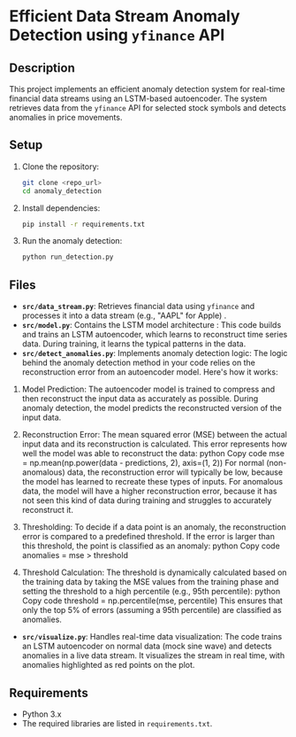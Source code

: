 # Efficient Data Stream Anomaly Detection using `yfinance` API

## Description
This project implements an efficient anomaly detection system for real-time financial data streams using an LSTM-based autoencoder. The system retrieves data from the `yfinance` API for selected stock symbols and detects anomalies in price movements.

## Setup
1. Clone the repository:
    ```bash
    git clone <repo_url>
    cd anomaly_detection
    ```

2. Install dependencies:
    ```bash
    pip install -r requirements.txt
    ```

3. Run the anomaly detection:
    ```bash
    python run_detection.py
    ```

## Files
- **`src/data_stream.py`**: Retrieves financial data using `yfinance` and processes it into a data stream  (e.g., "AAPL" for Apple) .
- **`src/model.py`**: Contains the LSTM model architecture :
 This code builds and trains an LSTM autoencoder, which learns to reconstruct time series data. During training, it learns the typical patterns in the data.
- **`src/detect_anomalies.py`**: Implements anomaly detection logic:
The logic behind the anomaly detection method in your code relies on the reconstruction error from an autoencoder model. Here's how it works:

1. Model Prediction:
The autoencoder model is trained to compress and then reconstruct the input data as accurately as possible.
During anomaly detection, the model predicts the reconstructed version of the input data.

2. Reconstruction Error:
The mean squared error (MSE) between the actual input data and its reconstruction is calculated. This error represents how well the model was able to reconstruct the data:
python
Copy code
mse = np.mean(np.power(data - predictions, 2), axis=(1, 2))
For normal (non-anomalous) data, the reconstruction error will typically be low, because the model has learned to recreate these types of inputs.
For anomalous data, the model will have a higher reconstruction error, because it has not seen this kind of data during training and struggles to accurately reconstruct it.

3. Thresholding:
To decide if a data point is an anomaly, the reconstruction error is compared to a predefined threshold. If the error is larger than this threshold, the point is classified as an anomaly:
python
Copy code
anomalies = mse > threshold
4. Threshold Calculation:
The threshold is dynamically calculated based on the training data by taking the MSE values from the training phase and setting the threshold to a high percentile (e.g., 95th percentile):
python
Copy code
threshold = np.percentile(mse, percentile)
This ensures that only the top 5% of errors (assuming a 95th percentile) are classified as anomalies.


- **`src/visualize.py`**: Handles real-time data visualization: 
The code trains an LSTM autoencoder on normal data (mock sine wave) and detects anomalies in a live data stream. It visualizes the stream in real time, with anomalies highlighted as red points on the plot.

## Requirements
- Python 3.x
- The required libraries are listed in `requirements.txt`.


